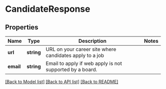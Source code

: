 # CandidateResponse

## Properties
Name | Type | Description | Notes
------------ | ------------- | ------------- | -------------
**url** | **string** | URL on your career site where candidates apply to a job | 
**email** | **string** | Email to apply if web apply is not supported by a board. | 

[[Back to Model list]](../README.md#documentation-for-models) [[Back to API list]](../README.md#documentation-for-api-endpoints) [[Back to README]](../README.md)


